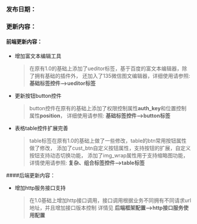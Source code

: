 ### 发布日期：

### 更新内容：

#### 前端更新内容：

* 增加富文本编辑工具
    > 在原有1.0的基础上添加了ueditor标签，基于百度的富文本编辑器，除了拥有基础的插件外，
    > 还加入了135微信图文编辑器，详细使用请参照:   **基础标签控件-->ueditor标签**
* 更新按钮button控件
    >button控件在原有的基础上添加了权限控制属性**auth_key**和位置控制属性**position**，
    >详细使用请参照: **基础标签控件-->button标签**
* 表格table控件扩展完善
    > table标签在原有1.0的基础上做了一些修改，table的btn常用按钮属性做了修改，
    > 添加了cust_btn自定义按钮属性，支持按钮的扩展，自定义按钮支持动态切换功能，
    > 添加了img_wrap属性用于支持缩略图功能，详情使用请参照: **复杂、组合标签控件-->table标签**


####后端更新内容：
* 增加http服务接口支持
    > 在1.0基础上增加http接口调用，接口调用根据业务不同拥有不同请求url地址，并且增加接口版本控制
    > 详情见 **后端框架配置-->http接口服务使用配置**


